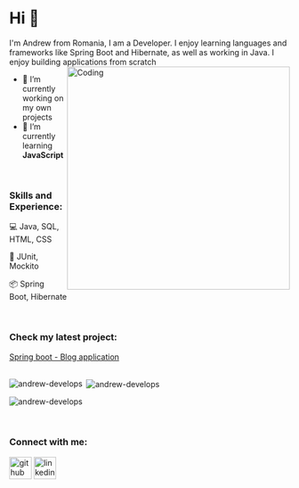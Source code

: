 
# Hi 👋
I'm Andrew from Romania, I am a Developer. I enjoy learning languages and frameworks like Spring Boot and Hibernate, as well as working in Java. I enjoy building applications from scratch
<br>
<img align="right" alt="Coding" width="400" src="https://cdn.dribbble.com/users/1162077/screenshots/3848914/programmer.gif">
- 🔭 I’m currently working on my own projects 
- 🌱 I’m currently learning **JavaScript**

<br>

<h3 align="left">Skills and Experience:</h3>  

:computer: Java, SQL, HTML, CSS

:hammer: JUnit, Mockito

:package: Spring Boot, Hibernate




<br>

<h3 align="left">Check my latest project:</h3>  

[Spring boot - Blog application](https://github.com/Andrew-Develops/JavaProjects/tree/main/JavaBlogApp)
<br>
<br>

<p><img align="left" src="https://github-readme-stats.vercel.app/api/top-langs?username=andrew-develops&show_icons=true&locale=en&layout=compact" alt="andrew-develops" /></p>  
<p>&nbsp;<img align="center" src="https://github-readme-stats.vercel.app/api?username=andrew-develops&show_icons=true&locale=en" alt="andrew-develops" /></p>

<p><img align="center" src="https://github-readme-streak-stats.herokuapp.com/?user=andrew-develops&" alt="andrew-develops" /></p>

<br>

<h3 align="left">Connect with me:</h3>  

[<img src='https://cdn.jsdelivr.net/npm/simple-icons@3.0.1/icons/github.svg' alt='github' height='40'>](https://github.com/Andrew-Develops)  [<img src='https://cdn.jsdelivr.net/npm/simple-icons@3.0.1/icons/linkedin.svg' alt='linkedin' height='40'>](https://www.linkedin.com/in/cosminfuica/) 


